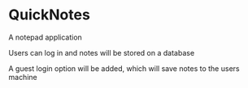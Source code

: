 # QuickNotes
A notepad application

Users can log in and notes will be stored on a database

A guest login option will be added, which will save notes to the users machine
